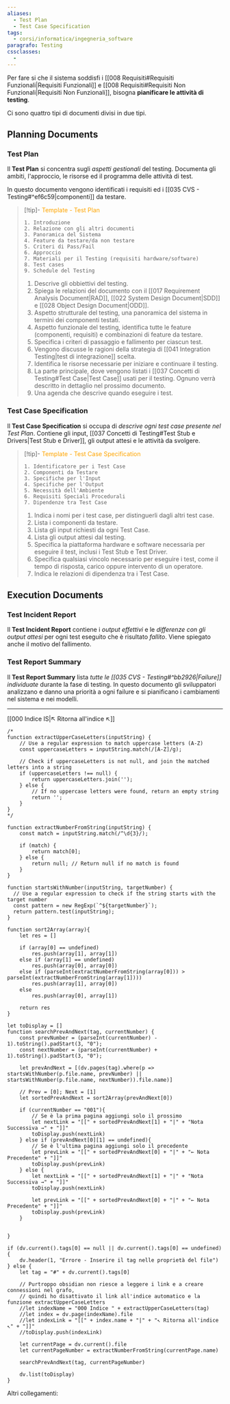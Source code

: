 ```yaml
---
aliases:
  - Test Plan
  - Test Case Specification
tags:
  - corsi/informatica/ingegneria_software
paragrafo: Testing
cssclasses:
  - 
---
```

Per fare si che il sistema soddisfi i [[008 Requisiti#Requisiti Funzionali|Requisiti Funzionali]] e [[008 Requisiti#Requisiti Non Funzionali|Requisiti Non Funzionali]], bisogna **pianificare le attività di testing**.

Ci sono quattro tipi di documenti divisi in due tipi.

## Planning Documents
### Test Plan
Il **Test Plan** si concentra sugli *aspetti gestionali* del testing. Documenta gli ambiti, l'approccio, le risorse ed il programma delle attività di test.

In questo documento vengono identificati i requisiti ed i [[035 CVS - Testing#^ef6c59|componenti]] da testare.

> [!tip]- <font color="orange">Template - Test Plan</font>
>```markup
>1. Introduzione
>2. Relazione con gli altri documenti
>3. Panoramica del Sistema
>4. Feature da testare/da non testare
>5. Criteri di Pass/Fail
>6. Approccio
>7. Materiali per il Testing (requisiti hardware/software)
>8. Test cases
>9. Schedule del Testing
>```
>1. Descrive gli obbiettivi del testing.
>2. Spiega le relazioni del documento con il [[017 Requirement Analysis Document|RAD]], [[022 System Design Document|SDD]] e [[028 Object Design Document|ODD]].
>3. Aspetto strutturale del testing, una panoramica del sistema in termini dei componenti testati.
>4. Aspetto funzionale del testing, identifica tutte le feature (componenti, requisiti) e combinazioni di feature da testare.
>5. Specifica i criteri di passaggio e fallimento per ciascun test.
>6. Vengono discusse le ragioni della strategia di [[041 Integration Testing|test di integrazione]] scelta.
>7. Identifica le risorse necessarie per iniziare e continuare il testing.
>8. La parte principale, dove vengono listati i [[037 Concetti di Testing#Test Case|Test Case]] usati per il testing. Ognuno verrà descritto in dettaglio nel prossimo documento.
>9. Una agenda che descrive quando eseguire i test.

### Test Case Specification
Il **Test Case Specification** si occupa di *descrive ogni test case presente nel Test Plan*. Contiene gli input, [[037 Concetti di Testing#Test Stub e Drivers|Test Stub e Driver]], gli output attesi e le attività da svolgere.

> [!tip]- <font color="orange">Template - Test Case Specification</font>
>```markup
>1. Identificatore per i Test Case
>2. Componenti da Testare
>3. Specifiche per l'Input
>4. Specifiche per l'Output
>5. Necessità dell'Ambiente
>6. Requisiti Speciali Procedurali
>7. Dipendenze tra Test Case
>```
>
>1. Indica i nomi per i test case, per distinguerli dagli altri test case.
>2. Lista i componenti da testare.
>3. Lista gli input richiesti da ogni Test Case.
>4. Lista gli output attesi dal testing.
>5. Specifica la piattaforma hardware e software necessaria per eseguire il test, inclusi i Test Stub e Test Driver.
>6. Specifica qualsiasi vincolo necessario per eseguire i test, come il tempo di risposta, carico oppure intervento di un operatore.
>7. Indica le relazioni di dipendenza tra i Test Case.

## Execution Documents
### Test Incident Report
Il **Test Incident Report** contiene i *output effettivi* e le *differenze con gli output attesi* per ogni test eseguito che è risultato *fallito*.
Viene spiegato anche il motivo del fallimento.

### Test Report Summary
Il **Test Report Summary** lista *tutte le [[035 CVS - Testing#^bb2926|Failure]] individuate* durante la fase di testing. In questo documento gli sviluppatori analizzano e danno una priorità a ogni failure e si pianificano i cambiamenti nel sistema e nei modelli.

___
[[000 Indice IS|↖ Ritorna all'indice ↖]]

```dataviewjs
/*
function extractUpperCaseLetters(inputString) {
	// Use a regular expression to match uppercase letters (A-Z)
	const uppercaseLetters = inputString.match(/[A-Z]/g);
	
	// Check if uppercaseLetters is not null, and join the matched letters into a string
	if (uppercaseLetters !== null) {
		return uppercaseLetters.join('');
	} else {
	    // If no uppercase letters were found, return an empty string
	    return '';
	}
}
*/

function extractNumberFromString(inputString) {
	const match = inputString.match(/^\d{3}/);
	
	if (match) {
		return match[0];
	} else {
		return null; // Return null if no match is found
	}
}

function startsWithNumber(inputString, targetNumber) {
  // Use a regular expression to check if the string starts with the target number
  const pattern = new RegExp(`^${targetNumber}`);
  return pattern.test(inputString);
}

function sort2Array(array){
	let res = []
	
	if (array[0] == undefined)
		res.push(array[1], array[1])
	else if (array[1] == undefined)
		res.push(array[0], array[0])
	else if (parseInt(extractNumberFromString(array[0])) > parseInt(extractNumberFromString(array[1])))
		res.push(array[1], array[0])
	else
		res.push(array[0], array[1])
	
	return res
}

let toDisplay = []
function searchPrevAndNext(tag, currentNumber) {
	const prevNumber = (parseInt(currentNumber) - 1).toString().padStart(3, "0");
	const nextNumber = (parseInt(currentNumber) + 1).toString().padStart(3, "0");
	
	let prevAndNext = [(dv.pages(tag).where(p => startsWithNumber(p.file.name, prevNumber) || startsWithNumber(p.file.name, nextNumber)).file.name)]
	
	// Prev = [0]; Next = [1]
	let sortedPrevAndNext = sort2Array(prevAndNext[0])
	
	if (currentNumber == "001"){ 
		// Se è la prima pagina aggiungi solo il prossimo
		let nextLink = "[[" + sortedPrevAndNext[1] + "|" + "Nota Successiva →" + "]]"
		toDisplay.push(nextLink)
	} else if (prevAndNext[0][1] == undefined){
		// Se è l'ultima pagina aggiungi solo il precedente
		let prevLink = "[[" + sortedPrevAndNext[0] + "|" + "← Nota Precedente" + "]]"
		toDisplay.push(prevLink)
	} else {
		let nextLink = "[[" + sortedPrevAndNext[1] + "|" + "Nota Successiva →" + "]]"
		toDisplay.push(nextLink)
		
		let prevLink = "[[" + sortedPrevAndNext[0] + "|" + "← Nota Precedente" + "]]"
		toDisplay.push(prevLink)
	}
	
	
}

if (dv.current().tags[0] == null || dv.current().tags[0] == undefined){
	dv.header(1, "Errore - Inserire il tag nelle proprietà del file")
} else {
	let tag = "#" + dv.current().tags[0]

	// Purtroppo obsidian non riesce a leggere i link e a creare connessioni nel grafo,
	// quindi ho disattivato il link all'indice automatico e la funzione extractUpperCaseLetters
	//let indexName = "000 Indice " + extractUpperCaseLetters(tag)
	//let index = dv.page(indexName).file
	//let indexLink = "[[" + index.name + "|" + "↖ Ritorna all'indice ↖" + "]]"
	//toDisplay.push(indexLink)
	
	let currentPage = dv.current().file
	let currentPageNumber = extractNumberFromString(currentPage.name)
	
	searchPrevAndNext(tag, currentPageNumber)
	
	dv.list(toDisplay)
}
```

Altri collegamenti: 